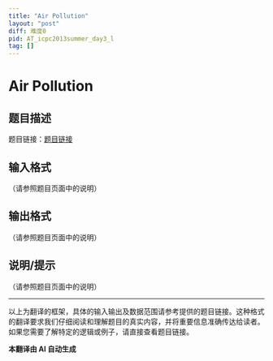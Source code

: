 ```yaml
---
title: "Air Pollution"
layout: "post"
diff: 难度0
pid: AT_icpc2013summer_day3_l
tag: []
---
```


# Air Pollution

## 题目描述

题目链接：[题目链接](https://atcoder.jp/contests/jag2013summer-day3/tasks/icpc2013summer_day3_l)

## 输入格式

（请参照题目页面中的说明）

## 输出格式

（请参照题目页面中的说明）

## 说明/提示

（请参照题目页面中的说明）

---

以上为翻译的框架，具体的输入输出及数据范围请参考提供的题目链接。这种格式的翻译要求我们仔细阅读和理解题目的真实内容，并将重要信息准确传达给读者。如果您需要了解特定的逻辑或例子，请直接查看题目链接。

 **本翻译由 AI 自动生成**

